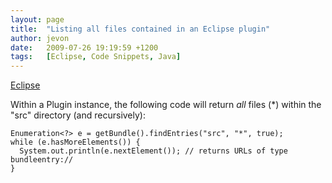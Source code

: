 ```yaml
---
layout: page
title:  "Listing all files contained in an Eclipse plugin"
author: jevon
date:   2009-07-26 19:19:59 +1200
tags:   [Eclipse, Code Snippets, Java]
---
```


[Eclipse](eclipse.md)

Within a Plugin instance, the following code will return _all_ files (*) within the "src" directory (and recursively):

```
Enumeration<?> e = getBundle().findEntries("src", "*", true);
while (e.hasMoreElements()) {
  System.out.println(e.nextElement()); // returns URLs of type bundleentry://
}
```
